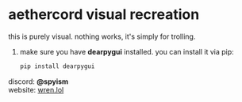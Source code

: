 # aethercord visual recreation

this is purely visual. nothing works, it's simply for trolling. 

1. make sure you have **dearpygui** installed. you can install it via pip:
   ```bash
   pip install dearpygui

discord: **@spyism**  
website: [wren.lol](https://wren.lol/)

